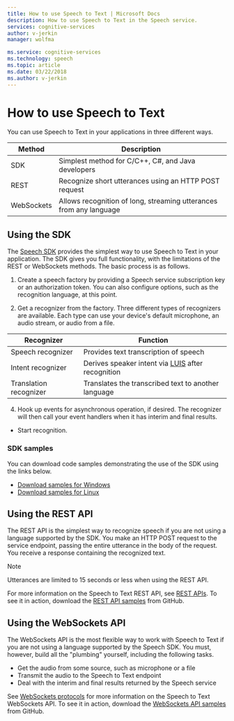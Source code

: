 ```yaml
---
title: How to use Speech to Text | Microsoft Docs
description: How to use Speech to Text in the Speech service.
services: cognitive-services
author: v-jerkin
manager: wolfma

ms.service: cognitive-services
ms.technology: speech
ms.topic: article
ms.date: 03/22/2018
ms.author: v-jerkin
---
```

# How to use Speech to Text

You can use Speech to Text in your applications in three different ways.

| Method | Description |
|-|-|
| SDK | Simplest method for C/C++, C#, and Java developers |
| REST | Recognize short utterances using an HTTP POST request | 
| WebSockets | Allows recognition of long, streaming utterances from any language |

## Using the SDK

The [Speech SDK](speech-sdk.md) provides the simplest way to use Speech to Text in your application. The SDK gives you full functionality, with the limitations of the REST or WebSockets methods. The basic process is as follows.

1. Create a speech factory by providing a Speech service subscription key or an authorization token. You can also configure options, such as the recognition language, at this point.

2. Get a recognizer from the factory. Three different types of recognizers are available. Each type can use your device's default microphone, an audio stream, or audio from a file.

Recognizer | Function
-|-
Speech recognizer|Provides text transcription of speech
Intent recognizer|Derives speaker intent via [LUIS](https://docs.microsoft.com/azure/cognitive-services/luis/) after recognition
Translation recognizer|Translates the transcribed text to another language

4. Hook up events for asynchronous operation, if desired. The recognizer will then call your event handlers when it has interim and final results.

* Start recognition.

### SDK samples

You can download code samples demonstrating the use of the SDK using the links below.

- [Download samples for Windows](https://aka.ms/csspeech/winsample)
- [Download samples for Linux](https://aka.ms/csspeech/linuxsample)

## Using the REST API

The REST API is the simplest way to recognize speech if you are not using a language supported by the SDK. You make an HTTP POST request to the service endpoint, passing the entire utterance in the body of the request. You receive a response containing the recognized text.

> [!NOTE]
> Utterances are limited to 15 seconds or less when using the REST API.

For more information on the Speech to Text REST API, see [REST APIs](rest-apis.md#speech-to-text). To see it in action, download the [REST API samples](https://github.com/Azure-Samples/SpeechToTeext-REST) from GitHub.

## Using the WebSockets API

The WebSockets API is the most flexible way to work with Speech to Text if you are not using a language supported by the Speech SDK. You must, however, build all the "plumbing" yourself, including the following tasks.

* Get the audio from some source, such as microphone or a file
* Transmit the audio to the Speech to Text endpoint
* Deal with the interim and final results returned by the Speech service

See [WebSockets protocols](websockets.md#speech-to-text) for more information on the Speech to Text WebSockets API. To see it in action, download the [WebSockets API samples](https://github.com/Azure-Samples/SpeechToTeext-REST) from GitHub.

